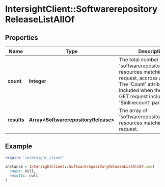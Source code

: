# IntersightClient::SoftwarerepositoryReleaseListAllOf

## Properties

| Name | Type | Description | Notes |
| ---- | ---- | ----------- | ----- |
| **count** | **Integer** | The total number of &#39;softwarerepository.Release&#39; resources matching the request, accross all pages. The &#39;Count&#39; attribute is included when the HTTP GET request includes the &#39;$inlinecount&#39; parameter. | [optional] |
| **results** | [**Array&lt;SoftwarerepositoryRelease&gt;**](SoftwarerepositoryRelease.md) | The array of &#39;softwarerepository.Release&#39; resources matching the request. | [optional] |

## Example

```ruby
require 'intersight_client'

instance = IntersightClient::SoftwarerepositoryReleaseListAllOf.new(
  count: null,
  results: null
)
```

